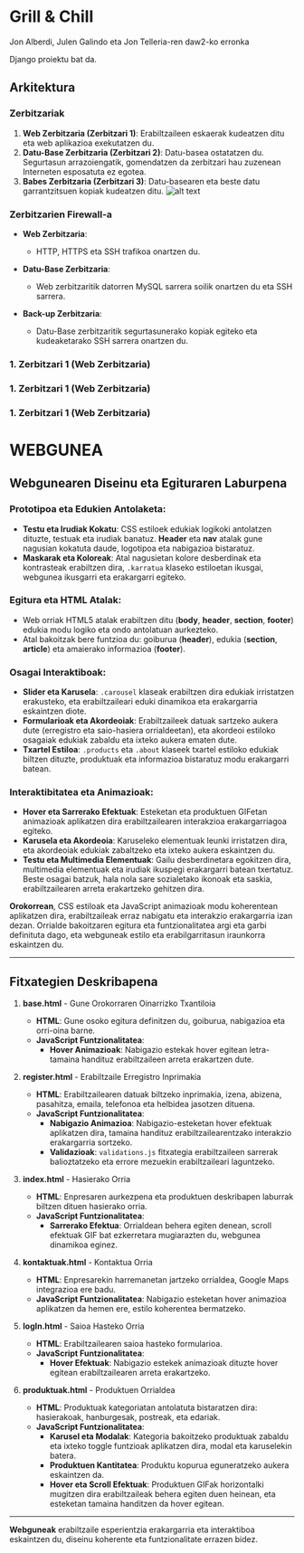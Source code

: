 # Grill & Chill

Jon Alberdi, Julen Galindo eta Jon Telleria-ren daw2-ko erronka

Django proiektu bat da.

## Arkitektura

### Zerbitzariak
1. **Web Zerbitzaria (Zerbitzari 1)**: Erabiltzaileen eskaerak kudeatzen ditu eta web aplikazioa exekutatzen du.
2. **Datu-Base Zerbitzaria (Zerbitzari 2)**: Datu-basea ostatatzen du. Segurtasun arrazoiengatik, gomendatzen da zerbitzari hau zuzenean Interneten esposatuta ez egotea.
3. **Babes Zerbitzaria (Zerbitzari 3)**: Datu-basearen eta beste datu garrantzitsuen kopiak kudeatzen ditu.
![alt text](image.png)
### Zerbitzarien Firewall-a
- **Web Zerbitzaria**:
  - HTTP, HTTPS eta SSH trafikoa onartzen du.
  
- **Datu-Base Zerbitzaria**:
  - Web zerbitzaritik datorren MySQL sarrera soilik onartzen du eta SSH sarrera.

- **Back-up Zerbitzaria**:
  - Datu-Base zerbitzaritik segurtasunerako kopiak egiteko eta kudeaketarako SSH sarrera onartzen du.


### 1. Zerbitzari 1 (Web Zerbitzaria)
### 1. Zerbitzari 1 (Web Zerbitzaria)
### 1. Zerbitzari 1 (Web Zerbitzaria)
# WEBGUNEA

## Webgunearen Diseinu eta Egituraren Laburpena

### Prototipoa eta Edukien Antolaketa:
- **Testu eta Irudiak Kokatu**: CSS estiloek edukiak logikoki antolatzen dituzte, testuak eta irudiak banatuz. **Header** eta **nav** atalak gune nagusian kokatuta daude, logotipoa eta nabigazioa bistaratuz.
- **Maskarak eta Koloreak**: Atal nagusietan kolore desberdinak eta kontrasteak erabiltzen dira, `.karratua` klaseko estiloetan ikusgai, webgunea ikusgarri eta erakargarri egiteko.

### Egitura eta HTML Atalak:
- Web orriak HTML5 atalak erabiltzen ditu (**body**, **header**, **section**, **footer**) edukia modu logiko eta ondo antolatuan aurkezteko.
- Atal bakoitzak bere funtzioa du: goiburua (**header**), edukia (**section**, **article**) eta amaierako informazioa (**footer**).

### Osagai Interaktiboak:
- **Slider eta Karusela**: `.carousel` klaseak erabiltzen dira edukiak irristatzen erakusteko, eta erabiltzaileari eduki dinamikoa eta erakargarria eskaintzen diote.
- **Formularioak eta Akordeoiak**: Erabiltzaileek datuak sartzeko aukera dute (erregistro eta saio-hasiera orrialdeetan), eta akordeoi estiloko osagaiak edukiak zabaldu eta ixteko aukera ematen dute.
- **Txartel Estiloa**: `.products` eta `.about` klaseek txartel estiloko edukiak biltzen dituzte, produktuak eta informazioa bistaratuz modu erakargarri batean.

### Interaktibitatea eta Animazioak:
- **Hover eta Sarrerako Efektuak**: Esteketan eta produktuen GIFetan animazioak aplikatzen dira erabiltzailearen interakzioa erakargarriagoa egiteko.
- **Karusela eta Akordeoia**: Karuseleko elementuak leunki irristatzen dira, eta akordeoiak edukiak zabaltzeko eta ixteko aukera eskaintzen du.
- **Testu eta Multimedia Elementuak**: Gailu desberdinetara egokitzen dira, multimedia elementuak eta irudiak ikuspegi erakargarri batean txertatuz. Beste osagai batzuk, hala nola sare sozialetako ikonoak eta saskia, erabiltzailearen arreta erakartzeko gehitzen dira.

**Orokorrean**, CSS estiloak eta JavaScript animazioak modu koherentean aplikatzen dira, erabiltzaileak erraz nabigatu eta interakzio erakargarria izan dezan. Orrialde bakoitzaren egitura eta funtzionalitatea argi eta garbi definituta dago, eta webguneak estilo eta erabilgarritasun iraunkorra eskaintzen du.

---

## Fitxategien Deskribapena

1. **base.html** - Gune Orokorraren Oinarrizko Txantiloia
   - **HTML**: Gune osoko egitura definitzen du, goiburua, nabigazioa eta orri-oina barne.
   - **JavaScript Funtzionalitatea**:
     - **Hover Animazioak**: Nabigazio estekak hover egitean letra-tamaina handituz erabiltzaileen arreta erakartzen dute.

2. **register.html** - Erabiltzaile Erregistro Inprimakia
   - **HTML**: Erabiltzailearen datuak biltzeko inprimakia, izena, abizena, pasahitza, emaila, telefonoa eta helbidea jasotzen dituena.
   - **JavaScript Funtzionalitatea**:
     - **Nabigazio Animazioa**: Nabigazio-esteketan hover efektuak aplikatzen dira, tamaina handituz erabiltzailearentzako interakzio erakargarria sortzeko.
     - **Validazioak**: `validations.js` fitxategia erabiltzaileen sarrerak balioztatzeko eta errore mezuekin erabiltzaileari laguntzeko.

3. **index.html** - Hasierako Orria
   - **HTML**: Enpresaren aurkezpena eta produktuen deskribapen laburrak biltzen dituen hasierako orria.
   - **JavaScript Funtzionalitatea**:
     - **Sarrerako Efektua**: Orrialdean behera egiten denean, scroll efektuak GIF bat ezkerretara mugiarazten du, webgunea dinamikoa eginez.

4. **kontaktuak.html** - Kontaktua Orria
   - **HTML**: Enpresarekin harremanetan jartzeko orrialdea, Google Maps integrazioa ere badu.
   - **JavaScript Funtzionalitatea**: Nabigazio esteketan hover animazioa aplikatzen da hemen ere, estilo koherentea bermatzeko.

5. **logIn.html** - Saioa Hasteko Orria
   - **HTML**: Erabiltzailearen saioa hasteko formularioa.
   - **JavaScript Funtzionalitatea**:
     - **Hover Efektuak**: Nabigazio estekek animazioak dituzte hover egitean erabiltzailearen arreta erakartzeko.

6. **produktuak.html** - Produktuen Orrialdea
   - **HTML**: Produktuak kategoriatan antolatuta bistaratzen dira: hasierakoak, hanburgesak, postreak, eta edariak.
   - **JavaScript Funtzionalitatea**:
     - **Karusel eta Modalak**: Kategoria bakoitzeko produktuak zabaldu eta ixteko toggle funtzioak aplikatzen dira, modal eta karuselekin batera.
     - **Produktuen Kantitatea**: Produktu kopurua eguneratzeko aukera eskaintzen da.
     - **Hover eta Scroll Efektuak**: Produktuen GIFak horizontalki mugitzen dira erabiltzaileak behera egiten duen heinean, eta esteketan tamaina handitzen da hover egitean.

--- 

**Webguneak** erabiltzaile esperientzia erakargarria eta interaktiboa eskaintzen du, diseinu koherente eta funtzionalitate errazen bidez.
